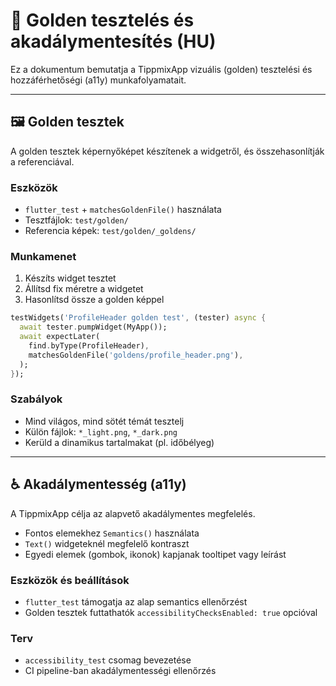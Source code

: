 # 🧪 Golden tesztelés és akadálymentesítés (HU)

Ez a dokumentum bemutatja a TippmixApp vizuális (golden) tesztelési és hozzáférhetőségi (a11y) munkafolyamatait.

---

## 🖼️ Golden tesztek

A golden tesztek képernyőképet készítenek a widgetről, és összehasonlítják a referenciával.

### Eszközök

- `flutter_test` + `matchesGoldenFile()` használata
- Tesztfájlok: `test/golden/`
- Referencia képek: `test/golden/_goldens/`

### Munkamenet

1. Készíts widget tesztet
2. Állítsd fix méretre a widgetet
3. Hasonlítsd össze a golden képpel

```dart
testWidgets('ProfileHeader golden test', (tester) async {
  await tester.pumpWidget(MyApp());
  await expectLater(
    find.byType(ProfileHeader),
    matchesGoldenFile('goldens/profile_header.png'),
  );
});
```

### Szabályok

- Mind világos, mind sötét témát tesztelj
- Külön fájlok: `*_light.png`, `*_dark.png`
- Kerüld a dinamikus tartalmakat (pl. időbélyeg)

---

## ♿ Akadálymentesség (a11y)

A TippmixApp célja az alapvető akadálymentes megfelelés.

- Fontos elemekhez `Semantics()` használata
- `Text()` widgeteknél megfelelő kontraszt
- Egyedi elemek (gombok, ikonok) kapjanak tooltipet vagy leírást

### Eszközök és beállítások

- `flutter_test` támogatja az alap semantics ellenőrzést
- Golden tesztek futtathatók `accessibilityChecksEnabled: true` opcióval

### Terv

- `accessibility_test` csomag bevezetése
- CI pipeline-ban akadálymentességi ellenőrzés
